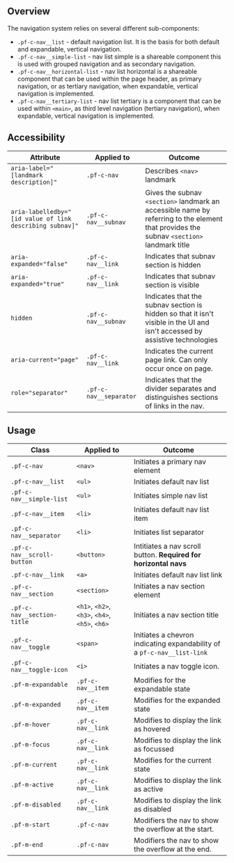 ## Overview

The navigation system relies on several different sub-components: 

* `.pf-c-nav__list` - default navigation list. It is the basis for both default and expandable, vertical navigation.
* `.pf-c-nav__simple-list` - nav list simple is a shareable component this is used with grouped navigation and as secondary navigation.
* `.pf-c-nav__horizontal-list` - nav list horizontal is a shareable component that can be used within the page header, as primary navigation, or as tertiary navigation, when expandable, vertical navigation is implemented.
* `.pf-c-nav__tertiary-list` - nav list tertiary is a component that can be used within `<main>`, as third level navigation (tertiary navigation), when expandable, vertical navigation is implemented.

## Accessibility

| Attribute | Applied to | Outcome |
| -- | -- | -- |
| `aria-label="[landmark description]"` | `.pf-c-nav` |  Describes `<nav>` landmark |
| `aria-labelledby="[id value of link describing subnav]"` | `.pf-c-nav__subnav` |  Gives the subnav `<section>` landmark an accessible name by referring to the element that provides the subnav `<section>` landmark title |
| `aria-expanded="false"` | `.pf-c-nav__link` |  Indicates that subnav section is hidden |
| `aria-expanded="true"` | `.pf-c-nav__link` |  Indicates that subnav section is visible |
| `hidden` | `.pf-c-nav__subnav` |  Indicates that the subnav section is hidden so that it isn't visible in the UI and isn't accessed by assistive technologies |
| `aria-current="page"` | `.pf-c-nav__link` |  Indicates the current page link. Can only occur once on page. |
| `role="separator"` | `.pf-c-nav__separator` |  Indicates that the divider separates and distinguishes sections of links in the nav. |


## Usage

| Class | Applied to | Outcome |
| -- | -- | -- |
| `.pf-c-nav` | `<nav>` | Initiates a primary nav element |
| `.pf-c-nav__list` | `<ul>` | Initiates default nav list |
| `.pf-c-nav__simple-list` | `<ul>` | Initiates simple nav list |
| `.pf-c-nav__item` | `<li>` | Initiates default nav list item |
| `.pf-c-nav__separator` | `<li>` | Initiates list separator |
| `.pf-c-nav__scroll-button` | `<button>` | Intitiates a nav scroll button. **Required for horizontal navs** |
| `.pf-c-nav__link` | `<a>` | Initiates default nav list link |
| `.pf-c-nav__section` | `<section>` | Initiates a nav section element |
| `.pf-c-nav__section-title` | `<h1>`, `<h2>`, `<h3>`, `<h4>`, `<h5>`, `<h6>` | Initiates a nav section title |
| `.pf-c-nav__toggle` | `<span>` | Initiates a chevron indicating expandability of a `pf-c-nav__list-link` |
| `.pf-c-nav__toggle-icon` | `<i>` | Initiates a nav toggle icon. |
| `.pf-m-expandable` | `.pf-c-nav__item` | Modifies for the expandable state |
| `.pf-m-expanded` | `.pf-c-nav__item` | Modifies for the expanded state |
| `.pf-m-hover` | `.pf-c-nav__link` | Modifies to display the link as hovered |
| `.pf-m-focus` | `.pf-c-nav__link` | Modifies to display the link as focussed |
| `.pf-m-current` | `.pf-c-nav__link` | Modifies for the current state |
| `.pf-m-active` | `.pf-c-nav__link` | Modifies to display the link as active |
| `.pf-m-disabled` | `.pf-c-nav__link` | Modifies to display the link as disabled |
| `.pf-m-start` | `.pf-c-nav` | Modifiers the nav to show the overflow at the start. |
| `.pf-m-end` | `.pf-c-nav` | Modifiers the nav to show the overflow at the end. |
